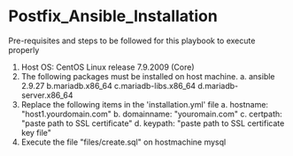 # Postfix_Ansible_Installation
Pre-requisites and steps to be followed for this playbook to execute properly
1. Host OS: CentOS Linux release 7.9.2009 (Core)
2. The following packages must be installed on host machine.
    a. ansible 2.9.27
    b.mariadb.x86_64
    c.mariadb-libs.x86_64
    d.mariadb-server.x86_64
3. Replace the following items in the 'installation.yml' file
    a. hostname: "host1.yourdomain.com"
    b. domainname: "youromain.com"
    c. certpath: "paste path to SSL certificate"
    d. keypath: "paste path to SSL certificate key file"
4. Execute the file "files/create.sql" on hostmachine mysql

